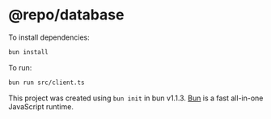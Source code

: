 # @repo/database

To install dependencies:

```bash
bun install
```

To run:

```bash
bun run src/client.ts
```

This project was created using `bun init` in bun v1.1.3. [Bun](https://bun.sh) is a fast all-in-one JavaScript runtime.
